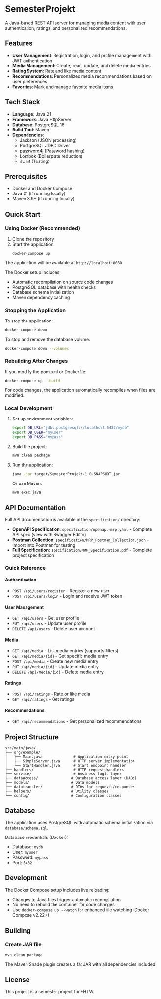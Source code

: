 # SemesterProjekt

A Java-based REST API server for managing media content with user authentication, ratings, and personalized recommendations.

## Features

- **User Management**: Registration, login, and profile management with JWT authentication
- **Media Management**: Create, read, update, and delete media entries
- **Rating System**: Rate and like media content
- **Recommendations**: Personalized media recommendations based on user preferences
- **Favorites**: Mark and manage favorite media items

## Tech Stack

- **Language**: Java 21
- **Framework**: Java HttpServer
- **Database**: PostgreSQL 16
- **Build Tool**: Maven
- **Dependencies**:
  - Jackson (JSON processing)
  - PostgreSQL JDBC Driver
  - password4j (Password hashing)
  - Lombok (Boilerplate reduction)
  - JUnit (Testing)

## Prerequisites

- Docker and Docker Compose
- Java 21 (if running locally)
- Maven 3.9+ (if running locally)

## Quick Start

### Using Docker (Recommended)

1. Clone the repository
2. Start the application:
   ```bash
   docker-compose up
   ```

The application will be available at `http://localhost:8080`

The Docker setup includes:
- Automatic recompilation on source code changes
- PostgreSQL database with health checks
- Database schema initialization
- Maven dependency caching

### Stopping the Application

To stop the application:
```bash
docker-compose down
```

To stop and remove the database volume:
```bash
docker-compose down --volumes
```

### Rebuilding After Changes

If you modify the pom.xml or Dockerfile:
```bash
docker-compose up --build
```

For code changes, the application automatically recompiles when files are modified.

### Local Development

1. Set up environment variables:
   ```bash
   export DB_URL="jdbc:postgresql://localhost:5432/mydb"
   export DB_USER="myuser"
   export DB_PASS="mypass"
   ```

2. Build the project:
   ```bash
   mvn clean package
   ```

3. Run the application:
   ```bash
   java -jar target/SemesterProjekt-1.0-SNAPSHOT.jar
   ```

   Or use Maven:
   ```bash
   mvn exec:java
   ```

## API Documentation

Full API documentation is available in the `specification/` directory:

- **OpenAPI Specification**: `specification/openapi-mrp.yaml` - Complete API spec (view with Swagger Editor)
- **Postman Collection**: `specification/MRP_Postman_Collection.json` - Import into Postman for testing
- **Full Specification**: `specification/MRP_Specification.pdf` - Complete project specification

### Quick Reference

#### Authentication
- `POST /api/users/register` - Register a new user
- `POST /api/users/login` - Login and receive JWT token

#### User Management
- `GET /api/users` - Get user profile
- `PUT /api/users` - Update user profile
- `DELETE /api/users` - Delete user account

#### Media
- `GET /api/media` - List media entries (supports filters)
- `GET /api/media/{id}` - Get specific media entry
- `POST /api/media` - Create new media entry
- `PUT /api/media/{id}` - Update media entry
- `DELETE /api/media/{id}` - Delete media entry

#### Ratings
- `POST /api/ratings` - Rate or like media
- `GET /api/ratings` - Get ratings

#### Recommendations
- `GET /api/recommendations` - Get personalized recommendations

## Project Structure

```
src/main/java/
├── org/example/
│   ├── Main.java              # Application entry point
│   ├── SimpleServer.java      # HTTP server implementation
│   └── StartHandler.java      # Start endpoint handler
├── handlers/                  # HTTP request handlers
├── service/                   # Business logic layer
├── dataaccess/               # Database access layer (DAOs)
├── models/                   # Data models
├── datatransfer/             # DTOs for requests/responses
├── helpers/                  # Utility classes
└── config/                   # Configuration classes
```

## Database

The application uses PostgreSQL with automatic schema initialization via `database/schema.sql`.

Database credentials (Docker):
- Database: `mydb`
- User: `myuser`
- Password: `mypass`
- Port: `5432`

## Development

The Docker Compose setup includes live reloading:
- Changes to Java files trigger automatic recompilation
- No need to rebuild the container for code changes
- Use `docker-compose up --watch` for enhanced file watching (Docker Compose v2.22+)

## Building

### Create JAR file
```bash
mvn clean package
```

The Maven Shade plugin creates a fat JAR with all dependencies included.

## License

This project is a semester project for FHTW.